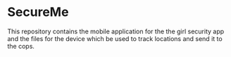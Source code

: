 # SecureMe
This repository contains the mobile application for the the girl security app and the files for the device which be used to track locations and send it to the cops.
